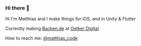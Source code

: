 ### Hi there 👋

Hi I'm Matthias and I make things for iOS, and in Unity & Flutter

Currently making [Backen.de](https://apps.apple.com/de/app/backen-de/id1441944766) at [Oetker Digital](https://github.com/OetkerDigital)

How to reach me: [@matthias_code](https://twitter.com/matthias_code)
